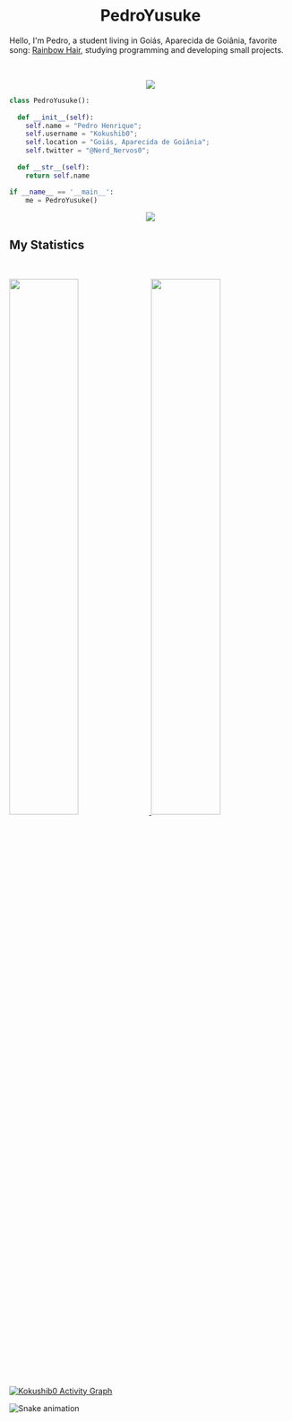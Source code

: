 <h1 align="center">
  <b>PedroYusuke</b>
</h1>

Hello, I'm Pedro, a student living in Goiás, Aparecida de Goiânia, favorite song:
<a href="https://www.youtube.com/watch?v=_WfBQBbaDZ4">Rainbow Hair</a>, 
studying programming and developing small projects.

<br>

<p>
<div align="center">
  <img src="https://img.shields.io/badge/-Java-98b982?style=for-the-badge&logo=java&logoColor=98b982&labelColor=282828">
<!-- <img src="https://img.shields.io/badge/-JavaScript-98b982?style=for-the-badge&logo=javascript&logoColor=98b982&labelColor=282828">
    <img src="https://img.shields.io/badge/-Python-98b982?style=for-the-badge&logo=python&logoColor=98b982&labelColor=282828"> -->
</div>
</p>

```python
class PedroYusuke():
    
  def __init__(self):
    self.name = "Pedro Henrique";
    self.username = "Kokushib0";
    self.location = "Goiás, Aparecida de Goiânia";
    self.twitter = "@Nerd_Nervos0";
  
  def __str__(self):
    return self.name

if __name__ == '__main__':
    me = PedroYusuke()
```

<div align="center">
  <a href="https://open.spotify.com/user/31vzxqncbvslztn4rv7hev6yy7qa">
    <img src="https://readme-spotify-tingz.vercel.app/api/now-playing">
  </a>
</div>

<!--
<div align="center">
  <a href="https://open.spotify.com/user/31vzxqncbvslztn4rv7hev6yy7qa">
    <img src="https://spotify-readme-theta-virid.vercel.app/api?scan=true&theme=dark" width="240px">
  </a>
</div>
-->

## My Statistics

<br/>
<p align="left">
  <a href="https://twitter.com/Nerd_Nervos0">
  <img width="49.5%" src="https://github-readme-stats.vercel.app/api?username=Kokushib0&show_icons=true&theme=gruvbox&hide_border=true" />
    <img width="49.5%" src="https://github-readme-streak-stats.herokuapp.com/?user=Kokushib0&theme=gruvbox&hide_border=true" />
  </a>
</p>
<br>

[![Kokushib0 Activity Graph](https://activity-graph.herokuapp.com/graph?username=Kokushib0&custom_title=Kokushib0%20Contribution%20Graph&theme=gruvbox&bg_color=282828&hide_border=true&line=d1a01f&point=c58545)](https://twitter.com/Nerd_Nervos0)

  ![Snake animation](https://github.com/Kokushib0/Kokushib0/blob/output/github-contribution-grid-snake.svg)



